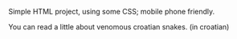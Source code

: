 Simple HTML project, using some CSS; mobile phone friendly.

You can read a little about venomous croatian snakes. (in croatian)
